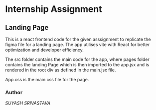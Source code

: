 # Internship Assignment

## Landing Page

This is a react frontend code for the given asssignment to replicate the figma file for a landing page.
The app utilises vite with React for better optimization and developer efficiency.

The src folder contains the main code for the app, where pages folder contains the landing Page which is then imported to the app.jsx and is rendered in the root div as defined in the main.jsx file.

App.css is the main css file for the page.

### Author 
*SUYASH SRIVASTAVA*